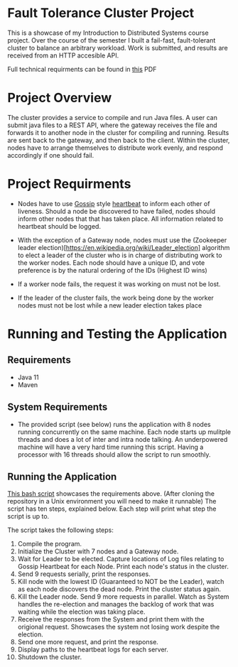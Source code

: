 # Fault Tolerance Cluster Project
This is a showcase of my Introduction to Distributed Systems course project. Over the course of the semester I built a fail-fast, fault-tolerant cluster to balance an arbitrary workload. Work is submitted, and results are received from an HTTP accesible API.

Full technical requirments can be found in [this](https://github.com/ShalomGottesman/FaultTolerantCluster_Public/blob/main/COM-3800-Fall-2021-Semester-Project.pdf) PDF

# Project Overview
The cluster provides a service to compile and run Java files. A user can submit java files to a REST API, where the gateway receives the file and forwards it to another node in the cluster for compiling and running. Results are sent back to the gateway, and then back to the client. Within the cluster, nodes have to arrange themselves to distribute work evenly, and respond accordingly if one should fail.

# Project Requirments
+ Nodes have to use [Gossip](https://en.wikipedia.org/wiki/Gossip_protocol) style [heartbeat](https://en.wikipedia.org/wiki/Heartbeat_(computing)) to inform each other of liveness. Should a node be discovered to have failed, nodes should inform other nodes that that has taken place. All information related to heartbeat should be logged. 

+ With the exception of a Gateway node, nodes must use the (Zookeeper leader election)[https://en.wikipedia.org/wiki/Leader_election] algorithm to elect a leader of the cluster who is in charge of distributing work to the worker nodes. Each node should have a unique ID, and vote preference is by the natural ordering of the IDs (Highest ID wins)

+ If a worker node fails, the request it was working on must not be lost.

+ If the leader of the cluster fails, the work being done by the worker nodes must not be lost while a new leader election takes place

# Running and Testing the Application
## Requirements 
+ Java 11
+ Maven

## System Requirements
+ The provided script (see below) runs the application with 8 nodes running concurrently on the same machine. Each node starts up mulitple threads and does a lot of inter and intra node talking. An underpowered machine will have a very hard time running this script. Having a processor with 16 threads should allow the script to run smoothly.

## Running the Application
[This bash script](https://github.com/ShalomGottesman/FaultTolerantCluster_Public/blob/main/script) showcases the requirements above. (After cloning the repository in a Unix environment you will need to make it runnable) 
The script has ten steps, explained below. Each step will print what step the script is up to.

The script takes the following steps:
1. Compile the program.
2. Initialize the Cluster with 7 nodes and a Gateway node.
3. Wait for Leader to be elected. Capture locations of Log files relating to Gossip Heartbeat for each Node. Print each node's status in the cluster.
4. Send 9 requests serially, print the responses.
5. Kill node with the lowest ID (Guaranteed to NOT be the Leader), watch as each node discovers the dead node. Print the cluster status again.
6. Kill the Leader node. Send 9 more requests in parallel. Watch as System handles the re-election and manages the backlog of work that was waiting while the election was taking place.
7. Receive the responses from the System and print them with the origional request. Showcases the system not losing work despite the election.
8. Send one more request, and print the response.
9. Display paths to the heartbeat logs for each server.
10. Shutdown the cluster.
